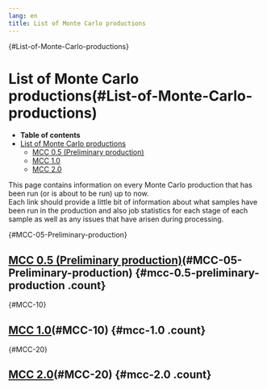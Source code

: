 ```yaml
---
lang: en
title: List of Monte Carlo productions
---
```


{#List-of-Monte-Carlo-productions}

List of Monte Carlo productions(#List-of-Monte-Carlo-productions)
==================================================================================

-   **Table of contents**
-   [List of Monte Carlo productions](#List-of-Monte-Carlo-productions)
    -   [MCC 0.5 (Preliminary
        production)](#MCC-05-Preliminary-production)
    -   [MCC 1.0](#MCC-10)
    -   [MCC 2.0](#MCC-20)

This page contains information on every Monte Carlo production that has
been run (or is about to be run) up to now.\
Each link should provide a little bit of information about what samples
have been run in the production and also job statistics for each stage
of each sample as well as any issues that have arisen during processing.

{#MCC-05-Preliminary-production}

[MCC 0.5 (Preliminary production)](MCC0p5.html)(#MCC-05-Preliminary-production) {#mcc-0.5-preliminary-production .count}
------------------------------------------------------------------------------------------------------------

{#MCC-10}

[MCC 1.0](MCC_1p0.html)(#MCC-10) {#mcc-1.0 .count}
-------------------------------------------------------------

{#MCC-20}

[MCC 2.0](MCC_2p0.html)(#MCC-20) {#mcc-2.0 .count}
-------------------------------------------------------------
